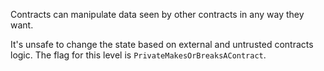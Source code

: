 Contracts can manipulate data seen by other contracts in any way they want.

It's unsafe to change the state based on external and untrusted contracts logic.
The flag for this level is `PrivateMakesOrBreaksAContract`.
